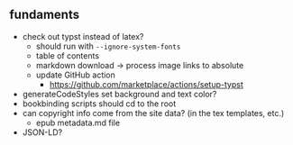 ## fundaments
* check out typst instead of latex? 
  * should run with `--ignore-system-fonts`
  * table of contents
  * markdown download -> process image links to absolute
  * update GitHub action
    * https://github.com/marketplace/actions/setup-typst
* generateCodeStyles set background and text color? 
* bookbinding scripts should cd to the root
* can copyright info come from the site data? (in the tex templates, etc.)
  * epub metadata.md file
* JSON-LD?
